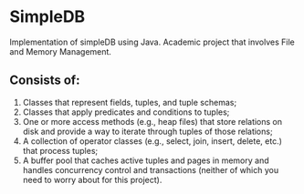 # SimpleDB
Implementation of simpleDB using Java. Academic project that involves File and Memory Management.

## Consists of:

1. Classes that represent fields, tuples, and tuple schemas;
2. Classes that apply predicates and conditions to tuples;
3. One or more access methods (e.g., heap files) that store relations on disk and provide a way to iterate through tuples of those relations;
4. A collection of operator classes (e.g., select, join, insert, delete, etc.) that process tuples;
5. A buffer pool that caches active tuples and pages in memory and handles concurrency control and transactions (neither of which you need to worry about for this project).
